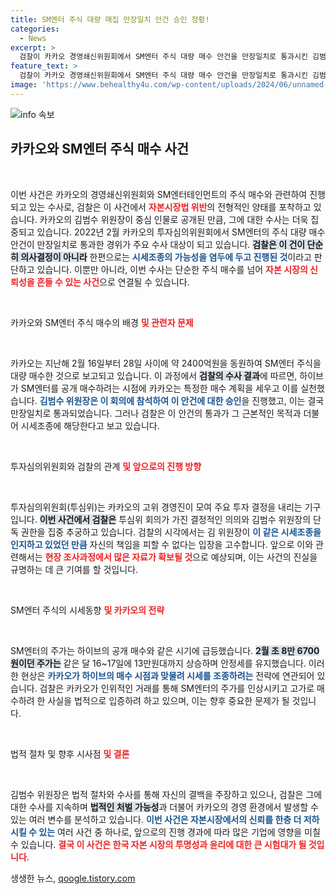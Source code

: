 ```yaml
---
title: SM엔터 주식 대량 매집 만장일치 안건 승인 정황!
categories:
  - News
excerpt: >
  검찰이 카카오 경영쇄신위원회에서 SM엔터 주식 대량 매수 안건을 만장일치로 통과시킨 김범수 위원장을 자본시장법 위반 혐의로 집중 수사 중이다. 시세조종 의혹이 불거지며 카카오는 대규모 매수 과정에서의 인위적 거래를 놓고 검찰의 추궁을 받고 있다.
feature_text: >
  검찰이 카카오 경영쇄신위원회에서 SM엔터 주식 대량 매수 안건을 만장일치로 통과시킨 김범수 위원장을 자본시장법 위반 혐의로 집중 수사 중이다. 시세조종 의혹이 불거지며 카카오는 대규모 매수 과정에서의 인위적 거래를 놓고 검찰의 추궁을 받고 있다.
image: 'https://www.behealthy4u.com/wp-content/uploads/2024/06/unnamed-file.png'
---
```


<p><img src="https://www.behealthy4u.com/wp-content/uploads/2024/06/unnamed-file.png" alt="info 속보" /></p>

<h2 data-ke-size="size26">카카오와 SM엔터 주식 매수 사건</h2>

<p data-ke-size="size16">&nbsp;</p>

<p>이번 사건은 카카오의 경영쇄신위원회와 SM엔터테인먼트의 주식 매수와 관련하여 진행되고 있는 수사로, 검찰은 이 사건에서 <b><span style="color: #ee2323;">자본시장법 위반</span></b>의 전형적인 양태를 포착하고 있습니다. 카카오의 김범수 위원장이 중심 인물로 공개된 만큼, 그에 대한 수사는 더욱 집중되고 있습니다. 2022년 2월 카카오의 투자심의위원회에서 SM엔터의 주식 대량 매수 안건이 만장일치로 통과한 경위가 주요 수사 대상이 되고 있습니다. <b><span style="background-color: #21538527;">검찰은 이 건이 단순히 의사결정이 아니라</span></b> 한편으로는 <b><span style="color: #1a5490;">시세조종의 가능성을 염두에 두고 진행된 것</span></b>이라고 판단하고 있습니다. 이뿐만 아니라, 이번 수사는 단순한 주식 매수를 넘어 <b><span style="color: #ee2323;">자본 시장의 신뢰성을 흔들 수 있는 사건</span></b>으로 연결될 수 있습니다.</p>

<p data-ke-size="size16">&nbsp;</p>

<p>카카오와 SM엔터 주식 매수의 배경 <b><span style="color: #ee2323;"> 및 관련자 문제</span></b></p>

<p data-ke-size="size16">&nbsp;</p>

<p>카카오는 지난해 2월 16일부터 28일 사이에 약 2400억원을 동원하여 SM엔터 주식을 대량 매수한 것으로 보고되고 있습니다. 이 과정에서 <b><span style="background-color: #21538527;">검찰의 수사 결과</span></b>에 따르면, 하이브가 SM엔터를 공개 매수하려는 시점에 카카오는 특정한 매수 계획을 세우고 이를 실천했습니다. <b><span style="color: #1a5490;">김범수 위원장은 이 회의에 참석하여 이 안건에 대한 승인</span></b>을 진행했고, 이는 결국 만장일치로 통과되었습니다. 그러나 검찰은 이 안건의 통과가 그 근본적인 목적과 더불어 시세조종에 해당한다고 보고 있습니다.</p>

<p data-ke-size="size16">&nbsp;</p>

<p>투자심의위원회와 검찰의 관계 <b><span style="color: #ee2323;">및 앞으로의 진행 방향</span></b></p>

<p data-ke-size="size16">&nbsp;</p>

<p>투자심의위원회(투심위)는 카카오의 고위 경영진이 모여 주요 투자 결정을 내리는 기구입니다. <b><span style="background-color: #21538527;">이번 사건에서 검찰은</span></b> 투심위 회의가 가진 결정적인 의의와 김범수 위원장의 단독 권한을 집중 추궁하고 있습니다. 검찰의 시각에서는 김 위원장이 <b><span style="color: #1a5490;">이 같은 시세조종을 인지하고 있었던 만큼</span></b> 자신의 책임을 피할 수 없다는 입장을 고수합니다. 앞으로 이와 관련해서는 <b><span style="color: #ee2323;">현장 조사과정에서 많은 자료가 확보될 것</span></b>으로 예상되며, 이는 사건의 진실을 규명하는 데 큰 기여를 할 것입니다.</p>

<p data-ke-size="size16">&nbsp;</p>

<p>SM엔터 주식의 시세동향 <b><span style="color: #ee2323;"> 및 카카오의 전략</span></b></p>

<p data-ke-size="size16">&nbsp;</p>

<p>SM엔터의 주가는 하이브의 공개 매수와 같은 시기에 급등했습니다. <b><span style="background-color: #21538527;">2월 초 8만 6700원이던 주가는</span></b> 같은 달 16~17일에 13만원대까지 상승하며 안정세를 유지했습니다. 이러한 현상은 <b><span style="color: #1a5490;">카카오가 하이브의 매수 시점과 맞물려 시세를 조종하려는</span></b> 전략에 연관되어 있습니다. 검찰은 카카오가 인위적인 거래를 통해 SM엔터의 주가를 인상시키고 고가로 매수하려 한 사실을 법적으로 입증하려 하고 있으며, 이는 향후 중요한 문제가 될 것입니다.</p>

<p data-ke-size="size16">&nbsp;</p>

<p>법적 절차 및 향후 시사점 <b><span style="color: #ee2323;"> 및 결론</span></b></p>

<p data-ke-size="size16">&nbsp;</p>

<p>김범수 위원장은 법적 절차와 수사를 통해 자신의 결백을 주장하고 있으나, 검찰은 그에 대한 수사를 지속하며 <b><span style="background-color: #21538527;">법적인 처벌 가능성</span></b>과 더불어 카카오의 경영 환경에서 발생할 수 있는 여러 변수를 분석하고 있습니다. <b><span style="color: #1a5490;">이번 사건은 자본시장에서의 신뢰를 한층 더 저하시킬 수 있는</span></b> 여러 사건 중 하나로, 앞으로의 진행 경과에 따라 많은 기업에 영향을 미칠 수 있습니다. <b><span style="color: #ee2323;">결국 이 사건은 한국 자본 시장의 투명성과 윤리에 대한 큰 시험대가 될 것입니다</span></b>.</p>
생생한 뉴스, <a href="https://qoogle.tistory.com" rel="dofollow">qoogle.tistory.com</a>


